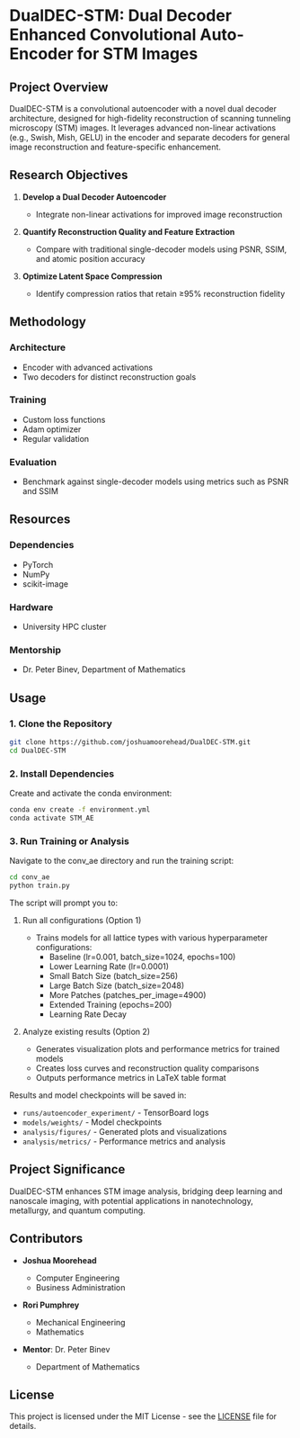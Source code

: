 # DualDEC-STM: Dual Decoder Enhanced Convolutional Auto-Encoder for STM Images

## Project Overview

DualDEC-STM is a convolutional autoencoder with a novel dual decoder architecture, designed for high-fidelity reconstruction of scanning tunneling microscopy (STM) images. It leverages advanced non-linear activations (e.g., Swish, Mish, GELU) in the encoder and separate decoders for general image reconstruction and feature-specific enhancement.

## Research Objectives

1. **Develop a Dual Decoder Autoencoder**
   - Integrate non-linear activations for improved image reconstruction

2. **Quantify Reconstruction Quality and Feature Extraction**
   - Compare with traditional single-decoder models using PSNR, SSIM, and atomic position accuracy

3. **Optimize Latent Space Compression**
   - Identify compression ratios that retain ≥95% reconstruction fidelity

## Methodology

### Architecture
- Encoder with advanced activations
- Two decoders for distinct reconstruction goals

### Training
- Custom loss functions
- Adam optimizer
- Regular validation

### Evaluation
- Benchmark against single-decoder models using metrics such as PSNR and SSIM

## Resources

### Dependencies
- PyTorch
- NumPy
- scikit-image

### Hardware
- University HPC cluster

### Mentorship
- Dr. Peter Binev, Department of Mathematics

## Usage

### 1. Clone the Repository

```bash
git clone https://github.com/joshuamoorehead/DualDEC-STM.git
cd DualDEC-STM
```

### 2. Install Dependencies

Create and activate the conda environment:
```bash
conda env create -f environment.yml
conda activate STM_AE
```

### 3. Run Training or Analysis

Navigate to the conv_ae directory and run the training script:
```bash
cd conv_ae
python train.py
```

The script will prompt you to:
1. Run all configurations (Option 1)
   - Trains models for all lattice types with various hyperparameter configurations:
     - Baseline (lr=0.001, batch_size=1024, epochs=100)
     - Lower Learning Rate (lr=0.0001)
     - Small Batch Size (batch_size=256)
     - Large Batch Size (batch_size=2048)
     - More Patches (patches_per_image=4900)
     - Extended Training (epochs=200)
     - Learning Rate Decay

2. Analyze existing results (Option 2)
   - Generates visualization plots and performance metrics for trained models
   - Creates loss curves and reconstruction quality comparisons
   - Outputs performance metrics in LaTeX table format

Results and model checkpoints will be saved in:
- `runs/autoencoder_experiment/` - TensorBoard logs
- `models/weights/` - Model checkpoints
- `analysis/figures/` - Generated plots and visualizations
- `analysis/metrics/` - Performance metrics and analysis
## Project Significance

DualDEC-STM enhances STM image analysis, bridging deep learning and nanoscale imaging, with potential applications in nanotechnology, metallurgy, and quantum computing.

## Contributors

- **Joshua Moorehead**
  - Computer Engineering
  - Business Administration

- **Rori Pumphrey**
  - Mechanical Engineering
  - Mathematics

- **Mentor**: Dr. Peter Binev
  - Department of Mathematics

## License

This project is licensed under the MIT License - see the [LICENSE](LICENSE) file for details.

